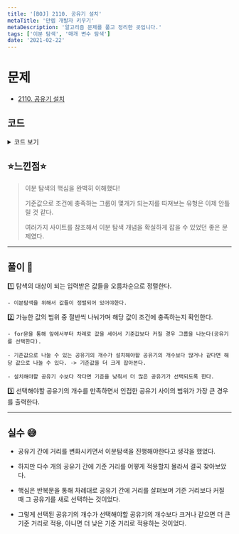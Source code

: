 ```yaml
---
title: '[BOJ] 2110. 공유기 설치'
metaTitle: '만렙 개발자 키우기'
metaDescription: '알고리즘 문제를 풀고 정리한 곳입니다.'
tags: ['이분 탐색', '매개 변수 탐색']
date: '2021-02-22'
---
```


# 문제
- [2110. 공유기 설치](https://www.acmicpc.net/problem/2110)

## 코드

<details><summary> 코드 보기 </summary>

``` java
import java.io.BufferedReader;
import java.io.IOException;
import java.io.InputStreamReader;
import java.util.ArrayList;
import java.util.Arrays;
import java.util.Collections;
import java.util.List;
import java.util.StringTokenizer;

public class Q2110 {
    static int n, c, home[];
    public static void main(String[] args) throws IOException {
        init();
        solution();
    }

    private static void solution() {
        int left = 1, right = home[n - 1] - home[0], ans = 0;
        while(left <= right){
            int mid = (left + right) / 2;
            int cnt = 1, lo = home[0], hi = 0;
            for (int i = 1; i < n; i++) {
                hi = home[i];
                if(hi - lo >= mid){
                    cnt += 1;
                    lo = hi;
                }
            }
            if(cnt < c) right = mid - 1;
            else {
                ans = mid;
                left = mid + 1;
            }
        }
        System.out.println(ans);
    }

    private static void init() throws IOException {
        BufferedReader br = new BufferedReader(new InputStreamReader(System.in));
        StringTokenizer st = new StringTokenizer(br.readLine());
        n = stoi(st.nextToken());
        c = stoi(st.nextToken());
        home = new int[n];
        for (int i = 0; i < n; i++)
            home[i] = stoi(br.readLine());
        Arrays.sort(home);
    }

    private static int stoi(String str) {
        return Integer.parseInt(str);
    }

}
```

</details>

## ⭐️느낀점⭐️
> 이분 탐색의 핵심을 완벽히 이해했다!
>
> 기준값으로 조건에 충족하는 그룹이 몇개가 되는지를 따져보는 유형은 이제 안틀릴 것 같다.
>
> 여러가지 사이트를 참조해서 이분 탐색 개념을 확실하게 잡을 수 있었던 좋은 문제였다.

<hr/>

## 풀이 📣


1️⃣ 탐색의 대상이 되는 입력받은 값들을 오름차순으로 정렬한다.

    - 이분탐색을 위해서 값들이 정렬되어 있어야한다.


2️⃣ 가능한 값의 범위 중 절반씩 나눠가며 해당 값이 조건에 충족하는지 확인한다.

    - for문을 통해 앞에서부터 차례로 값을 세어서 기준값보다 커질 경우 그룹을 나눈다(공유기를 선택한다).

    - 기준값으로 나눌 수 있는 공유기의 개수가 설치해야할 공유기의 개수보다 많거나 같다면 해당 값으로 나눌 수 있다. -> 기준값을 더 크게 잡아본다.

    - 설치해야할 공유기 수보다 작다면 기준을 낮춰서 더 많은 공유기가 선택되도록 한다.


3️⃣ 선택해야할 공유기의 개수를 만족하면서 인접한 공유기 사이의 범위가 가장 큰 경우를 출력한다.

<hr/>

## 실수 😅
- 공유기 간에 거리를 변화시키면서 이분탐색을 진행해야한다고 생각을 했었다.

- 하지만 다수 개의 공유기 간에 기준 거리를 어떻게 적용할지 몰라서 결국 찾아보았다.

- 핵심은 반복문을 통해 차례대로 공유기 간에 거리를 살펴보며 기준 거리보다 커질 때 그 공유기를 새로 선택하는 것이었다.

- 그렇게 선택된 공유기의 개수가 선택해야할 공유기의 개수보다 크거나 같으면 더 큰 기준 거리로 적용, 아니면 더 낮은 기준 거리로 적용하는 것이었다.
